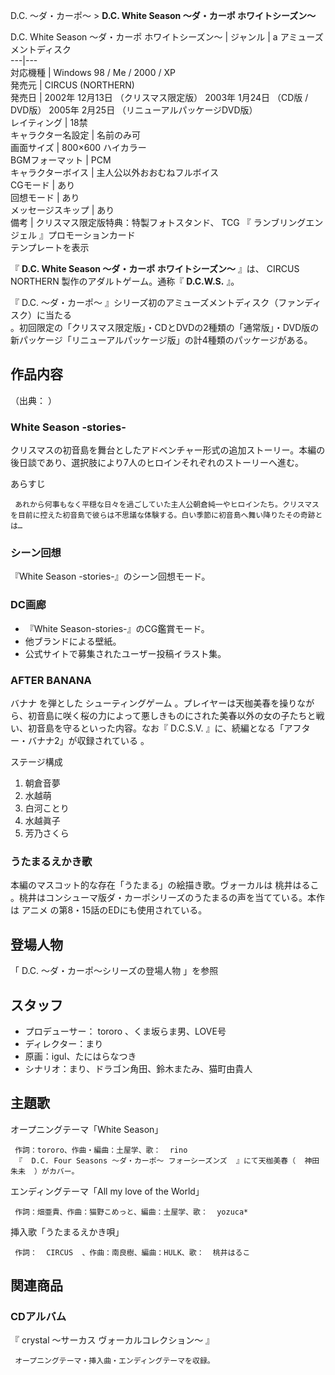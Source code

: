 D.C. 〜ダ・カーポ〜  > **D.C. White Season 〜ダ・カーポ ホワイトシーズン〜**

D.C. White Season 〜ダ・カーポ ホワイトシーズン〜  |  ジャンル  |  a アミューズメントディスク   
---|---  
対応機種  |  Windows 98  /  Me  /  2000  /  XP   
発売元  |  CIRCUS (NORTHERN)   
発売日  |  2002年  12月13日  （クリスマス限定版）  2003年  1月24日  （CD版 / DVD版）  2005年  2月25日  （リニューアルパッケージDVD版）   
レイティング  |  18禁   
キャラクター名設定  |  名前のみ可   
画面サイズ  |  800×600 ハイカラー   
BGMフォーマット  |  PCM   
キャラクターボイス  |  主人公以外おおむねフルボイス   
CGモード  |  あり   
回想モード  |  あり   
メッセージスキップ  |  あり   
備考  |  クリスマス限定版特典：特製フォトスタンド、  TCG  『  ランブリングエンジェル  』プロモーションカード   
テンプレートを表示  
  
『 **D.C. White Season 〜ダ・カーポ ホワイトシーズン〜** 』は、  CIRCUS NORTHERN  製作のアダルトゲーム。通称『
**D.C.W.S.** 』。

『  D.C. 〜ダ・カーポ〜  』シリーズ初のアミューズメントディスク（ファンディスク）に当たる  
。初回限定の「クリスマス限定版」・CDとDVDの2種類の「通常版」・DVD版の新パッケージ「リニューアルパッケージ版」の計4種類のパッケージがある。

##  作品内容  

（出典：    ）

###  White Season -stories-  

クリスマスの初音島を舞台としたアドベンチャー形式の追加ストーリー。本編の後日談であり、選択肢により7人のヒロインそれぞれのストーリーへ進む。

    

あらすじ

     あれから何事もなく平穏な日々を過ごしていた主人公朝倉純一やヒロインたち。クリスマスを目前に控えた初音島で彼らは不思議な体験する。白い季節に初音島へ舞い降りたその奇跡とは… 

###  シーン回想  

『White Season -stories-』のシーン回想モード。

###  DC画廊  

  * 『White Season-stories-』のCG鑑賞モード。 
  * 他ブランドによる壁紙。 
  * 公式サイトで募集されたユーザー投稿イラスト集。 

###  AFTER BANANA  

バナナ  を弾とした  シューティングゲーム
。プレイヤーは天枷美春を操りながら、初音島に咲く桜の力によって悪しきものにされた美春以外の女の子たちと戦い、初音島を守るといった内容。なお『
D.C.S.V.  』に、続編となる「アフター・バナナ2」が収録されている    。

    

ステージ構成

  1. 朝倉音夢 
  2. 水越萌 
  3. 白河ことり 
  4. 水越眞子 
  5. 芳乃さくら 

###  うたまるえかき歌  

本編のマスコット的な存在「うたまる」の絵描き歌。ヴォーカルは  桃井はるこ  。桃井はコンシューマ版ダ・カーポシリーズのうたまるの声を当てている。本作は
アニメ  の第8・15話のEDにも使用されている。

##  登場人物  

「  D.C. 〜ダ・カーポ〜シリーズの登場人物  」を参照

##  スタッフ  

  * プロデューサー：  tororo  、くま坂らま男、LOVE号 
  * ディレクター：まり 
  * 原画：igul、たにはらなつき 
  * シナリオ：まり、ドラゴン角田、鈴木またみ、猫町由貴人 

##  主題歌  

オープニングテーマ「White Season」

     作詞：tororo、作曲・編曲：土屋学、歌：  rino 
     『  D.C. Four Seasons 〜ダ・カーポ〜 フォーシーズンズ  』にて天枷美春（  神田朱未  ）がカバー。 
エンディングテーマ「All my love of the World」

     作詞：畑亜貴、作曲：猫野こめっと、編曲：土屋学、歌：  yozuca* 
挿入歌「うたまるえかき唄」

     作詞：  CIRCUS  、作曲：南良樹、編曲：HULK、歌：  桃井はるこ 

##  関連商品  

###  CDアルバム  

『  crystal 〜サーカス ヴォーカルコレクション〜  』

     オープニングテーマ・挿入曲・エンディングテーマを収録。 

